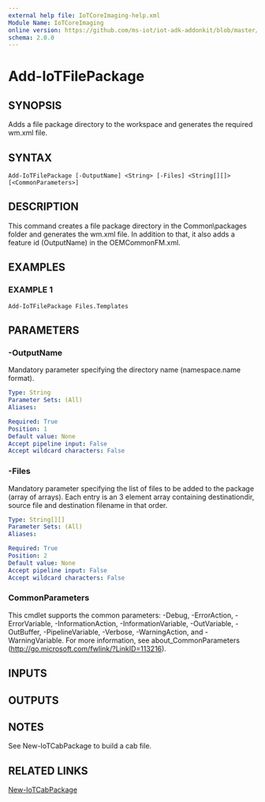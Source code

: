 ```yaml
---
external help file: IoTCoreImaging-help.xml
Module Name: IoTCoreImaging
online version: https://github.com/ms-iot/iot-adk-addonkit/blob/master/Tools/IoTCoreImaging/Docs/Add-IoTFilePackage.md
schema: 2.0.0
---
```


# Add-IoTFilePackage

## SYNOPSIS
Adds a file package directory to the workspace and generates the required wm.xml file.

## SYNTAX

```
Add-IoTFilePackage [-OutputName] <String> [-Files] <String[][]> [<CommonParameters>]
```

## DESCRIPTION
This command creates a file package directory in the Common\packages folder and generates the wm.xml file.
In addition to that, it also adds a feature id (OutputName) in the OEMCommonFM.xml.

## EXAMPLES

### EXAMPLE 1
```
Add-IoTFilePackage Files.Templates
```

## PARAMETERS

### -OutputName
Mandatory parameter specifying the directory name (namespace.name format).

```yaml
Type: String
Parameter Sets: (All)
Aliases:

Required: True
Position: 1
Default value: None
Accept pipeline input: False
Accept wildcard characters: False
```

### -Files
Mandatory parameter specifying the list of files to be added to the package (array of arrays).
Each entry is an 3 element array containing destinationdir, source file and destination filename in that order.

```yaml
Type: String[][]
Parameter Sets: (All)
Aliases:

Required: True
Position: 2
Default value: None
Accept pipeline input: False
Accept wildcard characters: False
```

### CommonParameters
This cmdlet supports the common parameters: -Debug, -ErrorAction, -ErrorVariable, -InformationAction, -InformationVariable, -OutVariable, -OutBuffer, -PipelineVariable, -Verbose, -WarningAction, and -WarningVariable.
For more information, see about_CommonParameters (http://go.microsoft.com/fwlink/?LinkID=113216).

## INPUTS

## OUTPUTS

## NOTES
See New-IoTCabPackage to build a cab file.

## RELATED LINKS

[New-IoTCabPackage](New-IoTCabPackage.md)

